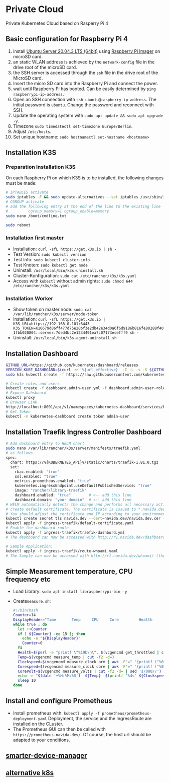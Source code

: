 # Private Cloud

Private Kubernetes Cloud based on Rasperry Pi 4

## Basic configuration for Raspberry Pi 4

1. install [Ubuntu Server 20.04.3 LTS (64bit)](https://ubuntu.com/download/raspberry-pi) using [Raspberry Pi Imager](https://www.raspberrypi.org/software/) on microSD card.
2. an static WLAN address is achieved by the ``network-config`` file in the drive root of the microSD card.
3. the SSH server is accessed through the ``ssh`` file in the drive root of the MicroSD card.
4. Insert the micro SD card into the Raspberry Pi and connect the power.
5. wait until Raspberry Pi has booted. Can be easily determined by ``ping raspberrypi-ip-address``.
6. Open an SSH connection with ``ssh ubuntu@raspberry-ip-address``. The initial password is ``ubuntu``. Change the password and reconnect with SSH.
7. Update the operating system with ``sudo apt update && sudo apt upgrade -y``.
8. Timezone ``sudo timedatectl set-timezone Europe/Berlin``.
9. Adjust ``/etc/hosts``.
10. Set unique hostname: ``sudo hostnamectl set-hostname <hostname>``

## Installation K3S

### Preparation Installation K3S

On each Raspberry Pi on which K3S is to be installed, the following changes must be made:

```sh
# IPTABLES activate
sudo iptables -F && sudo update-alternatives --set iptables /usr/sbin/iptables-legacy && sudo update-alternatives --set ip6tables /usr/sbin/ip6tables-legacy
# CGROUP activate
# add the following entry at the end of the line to the existing line
#         cgroup_memory=1 cgroup_enable=memory
sudo nano /boot/cmdline.txt

sudo reboot
```

### Installation first master

- Installation: ``curl -sfL https://get.k3s.io | sh -``
- Test Version: ``sudo kubectl version``
- Test Info: ``sudo kubectl cluster-info``
- Test Knoten: ``sudo kubectl get node``
- Uninstall: ``/usr/local/bin/k3s-uninstall.sh``
- Cluster-Konfiguration: ``sudo cat /etc/rancher/k3s/k3s.yaml``
- Access with ``kubectl`` without admin rights: ``sudo chmod 644 /etc/rancher/k3s/k3s.yaml``

### Installation Worker

- Show token on master node: ``sudo cat /var/lib/rancher/k3s/server/node-token``
- Installation: ``curl -sfL https://get.k3s.io | K3S_URL=https://192.168.0.101:6443 K3S_TOKEN=K10679d86ff477d75e28bf3e2db42e34d0a6f6d9186b816fe80288f401fbb020804::server:7ded4bc2e1234491ea7c07173ecefff9 sh -``
- Uninstall: ``/usr/local/bin/k3s-agent-uninstall.sh``

## Installation Dashboard

```sh
GITHUB_URL=https://github.com/kubernetes/dashboard/releases
VERSION_KUBE_DASHBOARD=$(curl -w '%{url_effective}' -I -L -s -S ${GITHUB_URL}/latest -o /dev/null | sed -e 's|.*/||')
sudo k3s kubectl create -f https://raw.githubusercontent.com/kubernetes/dashboard/${VERSION_KUBE_DASHBOARD}/aio/deploy/recommended.yaml

# Create roles and users
kubectl create -f dashboard.admin-user.yml -f dashboard.admin-user-role.yml
# Expose Dahsboard
kubectl proxy
# Browser Link
http://localhost:8001/api/v1/namespaces/kubernetes-dashboard/services/https:kubernetes-dashboard:/proxy/#/workloads?namespace=_all
# Get Token
kubectl -n kubernetes-dashboard create token admin-user
```

## Installation Traefik Ingress Controller Dashboard

```sh
# Add dashboard entry to HELM chart
sudo nano /var/lib/rancher/k3s/server/manifests/traefik.yaml
# as follows
spec:
  chart: https://%{KUBERNETES_API}%/static/charts/traefik-1.81.0.tgz
  set:
    rbac.enabled: "true"
    ssl.enabled: "true"
    metrics.prometheus.enabled: "true"
    kubernetes.ingressEndpoint.useDefaultPublishedService: "true"
    image: "rancher/library-traefik"
    dashboard.enabled: "true"        # <-- add this line
    dashboard.domain: "your domain"  # <-- add this line
# HELM automatically detects the change and performs all necessary actions
# create default certificate. The certificate is issued to *.navida.dev and the host r1.navida.dev listens to the IP 192.168.0.101
# You should adjust the certificate and IP according to your environment and requirements.
kubectl create secret tls navida.dev --cert=navida.dev/navida.dev.cer --key=navida.dev/navida.dev.key -n kube-system
kubectl apply -f ingress-traefik/default-certificate.yaml
# Enable the dashboard route
kubectl apply -f ingress-traefik/traefik-dashbord.yml
# The dashboard can now be accessed with http://r1.navida.dev/dashboard/ (the slash at the end must be included)

# Sample Application:
kubectl apply -f ingress-traefik/route-whoami.yaml
# The Sample can now be accessed with http://r1.navida.dev/whoami/ (the slash at the end must be included)
```

## Simple Measurement temperature, CPU frequency etc

- Load Library: ``sudo apt install libraspberrypi-bin -y``
- Create``measure.sh``:

    ```sh
    #!/bin/bash
    Counter=14
    DisplayHeader="Time       Temp     CPU     Core         Health           Vcore"
    while true ; do
      let ++Counter
      if [ ${Counter} -eq 15 ]; then
        echo -e "${DisplayHeader}"
        Counter=0
      fi
      Health=$(perl -e "printf \"%19b\n\", $(vcgencmd get_throttled | cut -f2 -d=)")
      Temp=$(vcgencmd measure_temp | cut -f2 -d=)
      Clockspeed=$(vcgencmd measure_clock arm | awk -F"=" '{printf ("%0.0f",$2/1000000); }' )
      Corespeed=$(vcgencmd measure_clock core | awk -F"=" '{printf ("%0.0f",$2/1000000); }' )
      CoreVolt=$(vcgencmd measure_volts | cut -f2 -d= | sed 's/000//')
      echo -e "$(date '+%H:%M:%S')  ${Temp}  $(printf '%4s' ${Clockspeed})MHz $(printf '%4s' ${Corespeed})MHz  $(printf '%020u' ${Health})  ${CoreVolt}"
      sleep 10
    done
    ```

## Install and configure Prometheus

- Install prometheus with: ``kubectl apply -f prometheus/prometheus-deployment.yaml`` Deployment, the service and the IngressRoute are installed on the CLuster.
- The Prometheus GUI can then be called with ``https://prometheus.navida.dev/``. Of course, the host url should be adapted to your conditions.

## [smarter-device-manager](smarter-device-manager.md)

## [alternative k8s](https://anthonynsimon.com/blog/kubernetes-cluster-raspberry-pi/)
